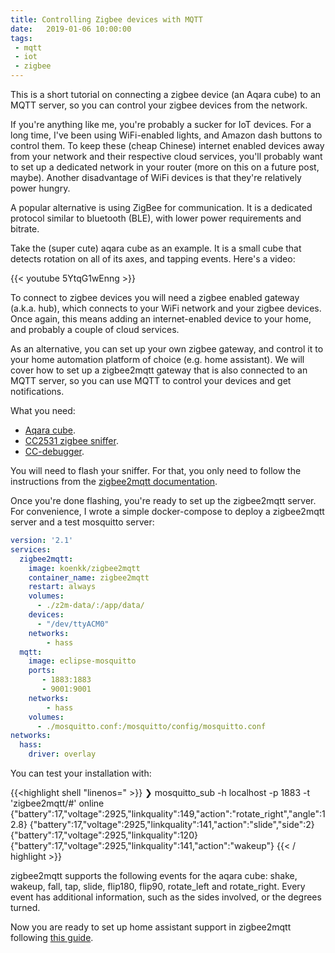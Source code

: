 ```yaml
---
title: Controlling Zigbee devices with MQTT
date:   2019-01-06 10:00:00
tags: 
 - mqtt
 - iot
 - zigbee
---
```


This is a short tutorial on connecting a zigbee device (an Aqara cube)
to an MQTT server, so you can control your zigbee devices from the
network.

If you're anything like me, you're probably a sucker for IoT devices.
For a long time, I've been using WiFi-enabled lights, and Amazon dash
buttons to control them. To keep these (cheap Chinese) internet enabled
devices away from your network and their respective cloud services,
you'll probably want to set up a dedicated network in your router (more
on this on a future post, maybe). Another disadvantage of WiFi devices
is that they're relatively power hungry.

A popular alternative is using ZigBee for communication. It is a
dedicated protocol similar to bluetooth (BLE), with lower power
requirements and bitrate.

Take the (super cute) aqara cube as an example. It is a small cube that
detects rotation on all of its axes, and tapping events. Here's a
video:

{{< youtube 5YtqG1wEnng >}}

To connect to zigbee devices you will need a zigbee enabled gateway
(a.k.a. hub), which connects to your WiFi network and your zigbee
devices. Once again, this means adding an internet-enabled device to
your home, and probably a couple of cloud services.

As an alternative, you can set up your own zigbee gateway, and control
it to your home automation platform of choice (e.g. home assistant). We
will cover how to set up a zigbee2mqtt gateway that is also connected to
an MQTT server, so you can use MQTT to control your devices and get
notifications.

What you need:

-   [Aqara
    cube](https://www.aliexpress.com/item/Original-Xiaomi-Mi-Aqara-Cube-Smart-Home-Controller-6-Action-Operation-Fr-Home-Device-Zigbee-Version/32892947622.html?spm=a2g0s.9042311.0.0.3da24c4dXV8sBI).
-   [CC2531 zigbee
    sniffer](https://www.aliexpress.com/item/Wireless-Zigbee-CC2531-CC2540-Zigbee-Sniffer-Bluetooth-BLE-4-0-Dongle-Capture-Module-USB-Programmer-Downloader/32907587711.html?spm=a2g0s.9042311.0.0.3da24c4dXV8sBI).
-   [CC-debugger](https://www.aliexpress.com/item/CFSUNBIRD-CC-DEBUGGER-Debugger-and-Programmer-for-RF-System-on-Chips-TI-ORIGINAL-Fast-hipping/32813122315.html?spm=a2g0s.9042311.0.0.3da24c4dXV8sBI).

You will need to flash your sniffer. For that, you only need to follow
the instructions from the [zigbee2mqtt
documentation](https://koenkk.github.io/zigbee2mqtt/).

Once you're done flashing, you're ready to set up the zigbee2mqtt
server. For convenience, I wrote a simple docker-compose to deploy a
zigbee2mqtt server and a test mosquitto server:

```yaml
version: '2.1'
services:
  zigbee2mqtt:
    image: koenkk/zigbee2mqtt
    container_name: zigbee2mqtt 
    restart: always
    volumes:
      - ./z2m-data/:/app/data/
    devices:
      - "/dev/ttyACM0"
    networks:
        - hass
  mqtt:
    image: eclipse-mosquitto
    ports:
       - 1883:1883
       - 9001:9001 
    networks:
        - hass
    volumes:
      - ./mosquitto.conf:/mosquitto/config/mosquitto.conf
networks:
  hass:
    driver: overlay
```

You can test your installation with:

{{<highlight shell "linenos=" >}}
❯ mosquitto_sub -h localhost -p 1883 -t 'zigbee2mqtt/#'
online
{"battery":17,"voltage":2925,"linkquality":149,"action":"rotate_right","angle":12.8}
{"battery":17,"voltage":2925,"linkquality":141,"action":"slide","side":2}
{"battery":17,"voltage":2925,"linkquality":120}
{"battery":17,"voltage":2925,"linkquality":141,"action":"wakeup"}
{{< / highlight >}}

zigbee2mqtt supports the following events for the aqara cube: shake,
wakeup, fall, tap, slide, flip180, flip90, rotate_left and
rotate_right. Every event has additional information, such as the sides
involved, or the degrees turned.

Now you are ready to set up home assistant support in zigbee2mqtt
following [this
guide](https://koenkk.github.io/zigbee2mqtt/integration/home_assistant.html).
